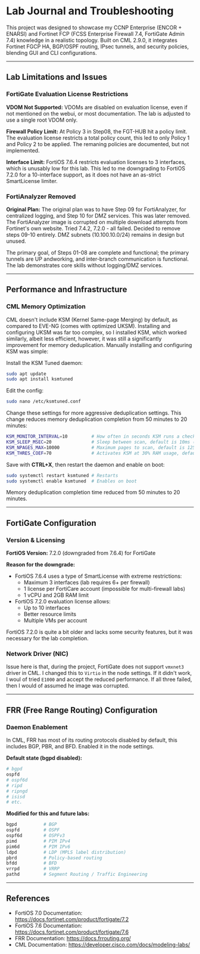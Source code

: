 # Lab Journal and Troubleshooting

This project was designed to showcase my CCNP Enterprise (ENCOR + ENARSI) and Fortinet FCP (FCSS Enterprise Firewall 7.4, FortiGate Admin 7.4) knowledge in a realistic topology. Built on CML 2.9.0, it integrates Fortinet FGCP HA, BGP/OSPF routing, IPsec tunnels, and security policies, blending GUI and CLI configurations.

---

## Lab Limitations and Issues

### FortiGate Evaluation License Restrictions

**VDOM Not Supported:**
VDOMs are disabled on evaluation license, even if not mentioned on the webui, or most documentation. The lab is adjusted to use a single root VDOM only.

**Firewall Policy Limit:**
At Policy 3 in Step08, the FGT-HUB hit a policy limit. The evaluation license restricts a total policy count, this led to only Policy 1 and Policy 2 to be applied. The remaning policies are documented, but not implemented.

**Interface Limit:**
FortiOS 7.6.4 restricts evaluation licenses to 3 interfaces, which is unusably low for this lab. This led to me downgrading to FortiOS 7.2.0 for a 10-interface support, as it does not have an as-strict SmartLicense limiter.

### FortiAnalyzer Removed

**Original Plan:**
The original plan was to have Step 09 for FortiAnalyzer, for centralized logging, and Step 10 for DMZ services. This was later removed. The FortiAnalyzer image is corrupted on multiple download attempts from Fortinet's own website. Tried 7.4.2, 7.2.0 - all failed. Decided to remove steps 09-10 entirely. DMZ subnets (10.100.10.0/24) remains in design but unused.

The primary goal, of Steps 01-08 are complete and functional; the primary tunnels are UP andworking, and inter-branch communication is functional. The lab demonstrates core skills without logging/DMZ services.

---

## Performance and Infrastructure

### CML Memory Optimization

CML doesn't include KSM (Kernel Same-page Merging) by default, as compared to EVE-NG (comes with optimized UKSM). Installing and configuring UKSM was far too complex, so I installed KSM, which worked similarly, albeit less efficient, however, it was still a significantly improvement for memory deduplication. Manually installing and configuring KSM was simple:

Install the KSM Tuned daemon:
```bash
sudo apt update
sudo apt install ksmtuned
```

Edit the config:
```bash
sudo nano /etc/ksmtuned.conf
```
Change these settings for more aggressive deduplication settings. This change reduces memory deduplication completion from 50 minutes to 20 minutes:
```bash
KSM_MONITOR_INTERVAL=10         # How often in seconds KSM runs a check, default is 60s (too long)
KSM_SLEEP_MSEC=20               # Sleep between scan, default is 10ms (a bit conservative)
KSM_NPAGES_MAX=10000            # Maximum pages to scan, default is 1250 (very low)
KSM_THRES_COEF=70               # Activates KSM at 30% RAM usage, default is 20 (far too late)
```

Save with **CTRL+X**, then restart the daemon and enable on boot:
```bash
sudo systemctl restart ksmtuned # Restarts
sudo systemctl enable ksmtuned  # Enables on boot
```

Memory deduplication completion time reduced from 50 minutes to 20 minutes.

---

## FortiGate Configuration

### Version & Licensing

**FortiOS Version:** 7.2.0 (downgraded from 7.6.4) for FortiGate

**Reason for the downgrade:**
- FortiOS 7.6.4 uses a type of SmartLicense with extreme restrictions:
  - Maximum 3 interfaces (lab requires 6+ per firewall)
  - 1 license per FortiCare account (impossible for multi-firewall labs)
  - 1 vCPU and 2GB RAM limit
- FortiOS 7.2.0 evaluation license allows:
  - Up to 10 interfaces
  - Better resource limits
  - Multiple VMs per account

 FortiOS 7.2.0 is quite a bit older and lacks some security features, but it was necessary for the lab completion.

### Network Driver (NIC)

Issue here is that, during the project, FortiGate does not support `vmxnet3` driver in CML. I changed this to `Virtio` in the node settings. If it didn't work, I woul of tried `E1000` and accept the reduced performance. If all three failed, then I would of assumed he image was corrupted.

---

## FRR (Free Range Routing) Configuration

### Daemon Enablement

In CML, FRR has most of its routing protocols disabled by default, this includes BGP, PBR, and BFD. Enabled it in the node settings.

**Default state (bgpd disabled):**
```bash
# bgpd
ospfd
# ospf6d
# ripd
# ripngd
# isisd
# etc.
```

**Modified for this and future labs:**
```bash
bgpd          # BGP
ospfd         # OSPF
ospf6d        # OSPFv3
pimd          # PIM IPv4
pim6d         # PIM IPv6
ldpd          # LDP (MPLS label distribution)
pbrd          # Policy-based routing
bfdd          # BFD
vrrpd         # VRRP
pathd         # Segment Routing / Traffic Engineering
```

---

## References

- FortiOS 7.0 Documentation: https://docs.fortinet.com/product/fortigate/7.2
- FortiOS 7.6 Documentation: https://docs.fortinet.com/product/fortigate/7.6
- FRR Documentation: https://docs.frrouting.org/
- CML Documentation: https://developer.cisco.com/docs/modeling-labs/
